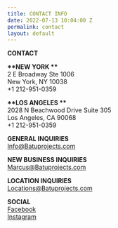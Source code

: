 ```yaml
---
title: CONTACT INFO
date: 2022-07-13 10:04:00 Z
permalink: contact
layout: default
---
```


**CONTACT**

**\*\*NEW   YORK \*\***\
2 E Broadway Ste 1006\
New York, NY 10038\
\+1 212-951-0359

**\*\*LOS ANGELES \*\***\
2028 N Beachwood Drive Suite 305\
Los Angeles, CA 90068\
\+1 212-951-0359

**GENERAL INQUIRIES**\
[Info@Batuprojects.com](mailto:info@batuprojects.com)

**NEW BUSINESS INQUIRIES**\
[Marcus@Batuprojects.com](mailto:marcus@batuprojects.com)

**LOCATION INQUIRIES**\
Locations@Batuprojects.com

**SOCIAL**\
[Facebook](https://www.facebook.com/batuprojects)\
[Instagram](https://www.instagram.com/batu_prod/)